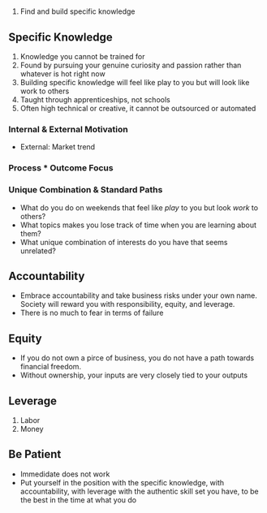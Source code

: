 # 
1. Find and build specific knowledge

## Specific Knowledge
1. Knowledge you cannot be trained for
2. Found by pursuing your genuine curiosity and passion rather than whatever is hot right now
3. Building specific knowledge will feel like play to you but will look like work to others
4. Taught through apprenticeships, not schools
5. Often high technical or creative, it cannot be outsourced or automated

### Internal & External Motivation
* External: Market trend

### Process * Outcome Focus

### Unique Combination & Standard Paths

* What do you do on weekends that feel like *play* to you but look *work* to others?
* What topics makes you lose track of time when you are learning about them?
* What unique combination of interests do you have that seems unrelated?

## Accountability
* Embrace accountability and take business risks under your own name. Society will reward you with responsibility, equity, and leverage.
* There is no much to fear in terms of failure

## Equity
* If you do not own a pirce of business, you do not have a path towards financial freedom.
* Without ownership, your inputs are very closely tied to your outputs

## Leverage
1. Labor
2. Money

## Be Patient
* Immedidate does not work
* Put yourself in the position with the specific knowledge, with accountability, with leverage with the authentic skill set you have, to be the best in the time at what you do